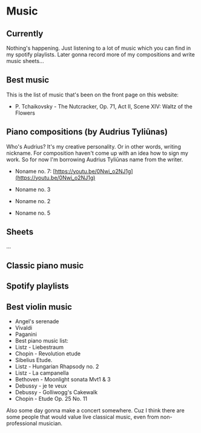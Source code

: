 # Music

## Currently

Nothing's happening. Just listening to a lot of music which you can find in my spotify playlists. Later gonna record more of my compositions and write music sheets...

## Best music

This is the list of music that's been on the front page on this website:

- P. Tchaikovsky - The Nutcracker, Op. 71, Act II, Scene XIV: Waltz of the Flowers

## Piano compositions (by Audrius Tyliūnas)
Who's Audrius? It's my creative personality. Or in other words, writing nickname. For composition haven't come up with an idea how to sign my work. So for now I'm borrowing Audrius Tyliūnas name from the writer.

- Noname no. 7: [https://youtu.be/0Nwi_o2NJ1g](https://youtu.be/0Nwi_o2NJ1g)

- Noname no. 3

- Noname no. 2

- Noname no. 5

## Sheets
...

## Classic piano music
## Spotify playlists
## Best violin music

- Angel's serenade
- Vivaldi
- Paganini
- Best piano music list:
- Listz - Liebestraum
- Chopin - Revolution etude
- Sibelius Etude.
- Listz - Hungarian Rhapsody no. 2
- Listz - La campanella
- Bethoven - Moonlight sonata Mvt1 & 3
- Debussy - je te veux
- Debussy - Golliwogg's Cakewalk
- Chopin - Etude Op. 25 No. 11

Also some day gonna make a concert somewhere. Cuz I think there are some people that would value live classical music, even from non-professional musician.